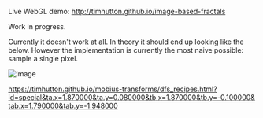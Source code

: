 Live WebGL demo: http://timhutton.github.io/image-based-fractals

Work in progress.

Currently it doesn't work at all. In theory it should end up looking like the below. However the implementation is currently the most naive possible: sample a single pixel.

![image](https://github.com/timhutton/image-based-fractals/assets/647092/c8fbcc1c-171d-4d75-b497-20185a986dd4)

https://timhutton.github.io/mobius-transforms/dfs_recipes.html?id=special&ta.x=1.870000&ta.y=0.080000&tb.x=1.870000&tb.y=-0.100000&tab.x=1.790000&tab.y=-1.948000
